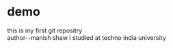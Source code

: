 # demo
this is my first git repositry
<br>
author--manish shaw
i studied at techno india university
